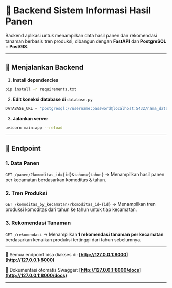 # 🌾 Backend Sistem Informasi Hasil Panen

Backend aplikasi untuk menampilkan data hasil panen dan rekomendasi tanaman berbasis tren produksi, dibangun dengan **FastAPI** dan **PostgreSQL + PostGIS**.

---

## 🚀 Menjalankan Backend

1. **Install dependencies**

```bash
pip install -r requirements.txt
```

2. **Edit koneksi database di** `database.py`

```python
DATABASE_URL = "postgresql://username:password@localhost:5432/nama_database"
```

3. **Jalankan server**

```bash
uvicorn main:app --reload
```

---

## 📌 Endpoint

### 1. Data Panen

`GET /panen/?komoditas_id={id}&tahun={tahun}`
→ Menampilkan hasil panen per kecamatan berdasarkan komoditas & tahun.

### 2. Tren Produksi

`GET /komoditas_by_kecamatan/?komoditas_id={id}`
→ Menampilkan tren produksi komoditas dari tahun ke tahun untuk tiap kecamatan.

### 3. Rekomendasi Tanaman

`GET /rekomendasi`
→ Menampilkan **1 rekomendasi tanaman per kecamatan** berdasarkan kenaikan produksi tertinggi dari tahun sebelumnya.

---

📍 Semua endpoint bisa diakses di:
**[http://127.0.0.1:8000](http://127.0.0.1:8000)**

🧪 Dokumentasi otomatis Swagger:
**[http://127.0.0.1:8000/docs](http://127.0.0.1:8000/docs)**

---

